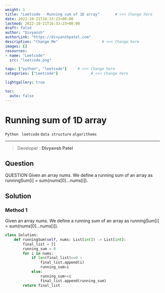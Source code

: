 ```yaml
---
weight: 1
title: "Leetcode - Running sum of 1D array"       # <<< Change here
date: 2022-10-21T16:33:23+00:00
lastmod: 2022-10-21T16:33:23+00:00
draft: false                
author: "Divyansh"
authorLink: "https://divyanshpatel.com"
description: "Change Me"                    # <<< Change here
images: []
resources:
- name: "Leetcode"
  src: "leetcode.png"

tags: ["python", "leetcode"]     # <<< Change here
categories: ["Leetcode"]               # <<< Change here

lightgallery: true

toc:
  auto: false
---
```


# Running sum of 1D array
`Python ` `leetcode` `data structure` `algorithems`

---

> Developer : __Divyansh Patel__

## Question

QUESTION
Given an array nums. We define a running sum of an array as runningSum[i] = sum(nums[0]…nums[i]).

## Solution
### Method 1
Given an array nums. We define a running sum of an array as runningSum[i] = sum(nums[0]…nums[i]).
``` python
class Solution:
    def runningSum(self, nums: List[int]) -> List[int]:
        final_list = []
        running_sum = 0
        for i in nums:
            if len(final_list)==0 :
                final_list.append(i)
                running_sum=i
            else:
                running_sum+=i
                final_list.append(running_sum)
        return final_list
```

